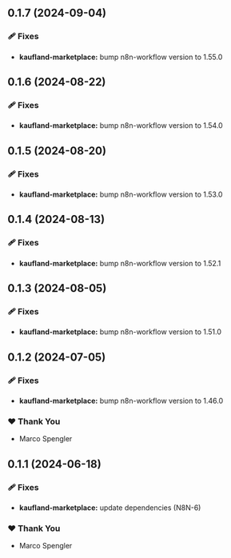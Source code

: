 ## 0.1.7 (2024-09-04)


### 🩹 Fixes

- **kaufland-marketplace:** bump n8n-workflow version to 1.55.0

## 0.1.6 (2024-08-22)


### 🩹 Fixes

- **kaufland-marketplace:** bump n8n-workflow version to 1.54.0

## 0.1.5 (2024-08-20)


### 🩹 Fixes

- **kaufland-marketplace:** bump n8n-workflow version to 1.53.0

## 0.1.4 (2024-08-13)


### 🩹 Fixes

- **kaufland-marketplace:** bump n8n-workflow version to 1.52.1

## 0.1.3 (2024-08-05)


### 🩹 Fixes

- **kaufland-marketplace:** bump n8n-workflow version to 1.51.0

## 0.1.2 (2024-07-05)


### 🩹 Fixes

- **kaufland-marketplace:** bump n8n-workflow version to 1.46.0


### ❤️  Thank You

- Marco Spengler

## 0.1.1 (2024-06-18)


### 🩹 Fixes

- **kaufland-marketplace:** update dependencies (N8N-6)


### ❤️  Thank You

- Marco Spengler